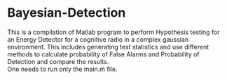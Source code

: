 # Bayesian-Detection
This is a compilation of Matlab program to perform Hypothesis testing for an Energy Detector for a cognitive radio in a complex gaussian environment.  This includes generating test statistics and use different methods to calculate probability of False Alarms and Probability of Detection and compare the results.  
One needs to run only the main.m file.
